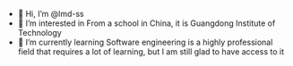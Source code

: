 - 👋 Hi, I’m @lmd-ss
- 👀 I’m interested in From a school in China, it is Guangdong Institute of Technology
- 🌱 I’m currently learning Software engineering is a highly professional field that requires a lot of learning, but I am still glad to have access to it


<!---
lmd-ss/lmd-ss is a ✨ special ✨ repository because its `README.md` (this file) appears on your GitHub profile.
You can click the Preview link to take a look at your changes.
--->
